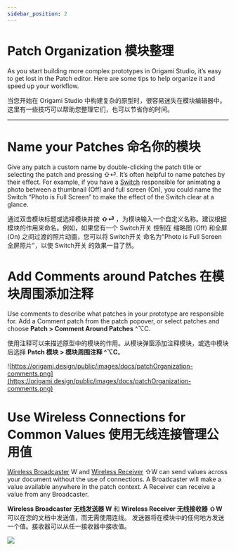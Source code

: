 ```yaml
---
sidebar_position: 2
---
```


# Patch Organization 模块整理

As you start building more complex prototypes in Origami Studio, it’s easy to get lost in the Patch editor. Here are some tips to help organize it and speed up your workflow.

当您开始在 Origami Studio 中构建复杂的原型时，很容易迷失在模块编辑器中。这里有一些技巧可以帮助您整理它们，也可以节省你的时间。

------

# Name your Patches 命名你的模块

Give any patch a custom name by double-clicking the patch title or selecting the patch and pressing ⇧⏎. It’s often helpful to name patches by their effect. For example, if you have a [Switch](https://www.notion.so/Switch-bd684625ec8b4aaa9ff9b5ae3e396e86) responsible for animating a photo between a thumbnail (Off) and full screen (On), you could name the Switch “Photo is Full Screen” to make the effect of the Switch clear at a glance.

通过双击模块标题或选择模块并按 **⇧⏎** ，为模块输入一个自定义名称。建议根据模块的作用来命名。例如，如果您有一个 Switch开关 控制在 缩略图 (Off) 和全屏 (On) 之间过渡的照片动画，您可以将 Switch开关 命名为“Photo is Full Screen 全屏照片”，以使 Switch开关 的效果一目了然。

# Add Comments around Patches 在模块周围添加注释

Use comments to describe what patches in your prototype are responsible for. Add a Comment patch from the patch popover, or select patches and choose **Patch > Comment Around Patches**  ^⌥C.

使用注释可以来描述原型中的模块的作用。从模块弹窗添加注释模块，或选中模块后选择 **Patch 模块 > 模块周围注释 ^⌥C**。

![https://origami.design/public/images/docs/patchOrganization-comments.png](https://origami.design/public/images/docs/patchOrganization-comments.png)

# Use Wireless Connections for Common Values 使用无线连接管理公用值

[Wireless Broadcaster](https://www.notion.so/Variable-Broadcaster-700b3940314d4b37bf8f33fcf31cfc35) W and [Wireless Receiver](https://www.notion.so/Variable-Receiver-b69081bd045242db938094502ae25052) ⇧W can send values across your document without the use of connections. A Broadcaster will make a value available anywhere in the patch context. A Receiver can receive a value from any Broadcaster.

**Wireless Broadcaster 无线发送器 W** 和 **Wireless Receiver 无线接收器 ⇧W** 可以在您的文档中发送值，而无需使用连线。 发送器将在模块中的任何地方发送一个值。接收器可以从任一接收器中接收值。

![](https://origami.design/public/images/docs/patchOrganization-wireless.png)
